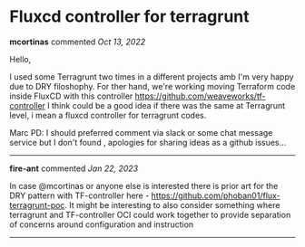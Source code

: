 # Fluxcd controller for terragrunt

**mcortinas** commented *Oct 13, 2022*

Hello,

 I used some Terragrunt two times in a different projects amb I'm very happy due to DRY filoshophy.
 For ther hand, we're working moving Terraform code inside FluxCD with this controller https://github.com/weaveworks/tf-controller 
 I think could be a good idea if there was the same at Terragrunt level, i mean a fluxcd controller for terragrunt codes.

Marc
PD: I should preferred comment via slack or some chat message service but I don't found , apologies for sharing ideas as a github issues...
<br />
***


**fire-ant** commented *Jan 22, 2023*

In case @mcortinas or anyone else is interested there is prior art for the DRY pattern with TF-controller here - https://github.com/phoban01/flux-terragrunt-poc. It might be interesting to also consider something where terragrunt  and TF-controller OCI could work together to provide separation of concerns around configuration and instruction
***

